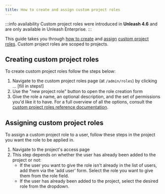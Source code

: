 ```yaml
---
title: How to create and assign custom project roles
---
```

:::info availability
Custom project roles were introduced in **Unleash 4.6** and are only available in Unleash Enterprise.
:::

This guide takes you through [how to create](#creating-custom-project-roles "how to create custom project roles") and [assign](#assigning-custom-project-roles "how to assign custom project roles") [custom project roles](../user_guide/rbac.md#custom-project-roles). Custom project roles are scoped to projects.

## Creating custom project roles

To create custom project roles follow the steps below:
1. Navigate to the custom project roles page (at `/admin/roles`) by clicking ... [fill in steps!]
2. Use the "new project role" button to open the role creation form
3. Give the role a name, an optional description, and the set of permissions you'd like it to have. For a full overview of all the options, consult the [custom project roles reference documentation](../user_guide/rbac.md#custom-project-roles).

## Assigning custom project roles

To assign a custom project role to a user, follow these steps in the project you want the role to be applied in.
1. Navigate to the project's access page
2. This step depends on whether the user has already been added to the project or not:
    - If the user you want to give the role isn't already in the list of users, add them via the 'add user' form. Select the role you want to give them from the role field.
    - If the user has already been added to the project, select the desired role from the dropdown.
